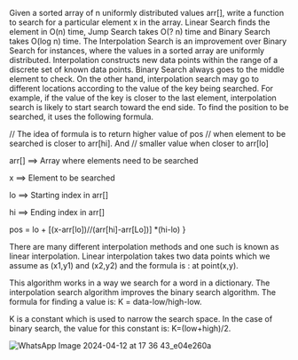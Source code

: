 
Given a sorted array of n uniformly distributed values arr[], write a function to search for a particular element x in the array. 
Linear Search finds the element in O(n) time, Jump Search takes O(? n) time and Binary Search takes O(log n) time. 
The Interpolation Search is an improvement over Binary Search for instances, where the values in a sorted array are uniformly distributed. Interpolation constructs new data points within the range of a discrete set of known data points. Binary Search always goes to the middle element to check. On the other hand, interpolation search may go to different locations according to the value of the key being searched. For example, if the value of the key is closer to the last element, interpolation search is likely to start search toward the end side.
To find the position to be searched, it uses the following formula. 

// The idea of formula is to return higher value of pos
// when element to be searched is closer to arr[hi]. And
// smaller value when closer to arr[lo]

arr[] ==> Array where elements need to be searched

x     ==> Element to be searched

lo    ==> Starting index in arr[]

hi    ==> Ending index in arr[]

pos = lo + [(x-arr[lo])//(arr[hi]-arr[Lo])] *(hi-lo) }             
     

There are many different interpolation methods and one such is known as linear interpolation. Linear interpolation takes two data points which we assume as (x1,y1) and (x2,y2) and the formula is :  at point(x,y).

This algorithm works in a way we search for a word in a dictionary. The interpolation search algorithm improves the binary search algorithm.  The formula for finding a value is: K = data-low/high-low.

 
K is a constant which is used to narrow the search space. In the case of binary search, the value for this constant is: K=(low+high)/2.



![WhatsApp Image 2024-04-12 at 17 36 43_e04e260a](https://github.com/Adityaraj05/LeetCode/assets/118068294/6b08a6c8-0d82-40fa-ac65-df0041bb4dee)

